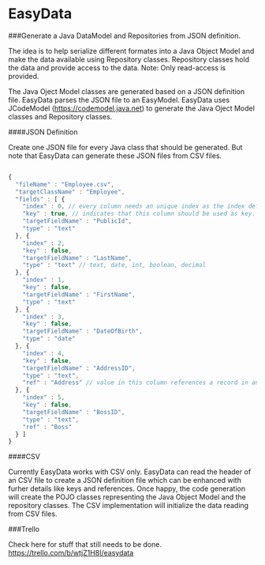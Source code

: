 # EasyData
###Generate a Java DataModel and Repositories from JSON definition.

The idea is to help serialize different formates into a Java Object Model and make the data available using Repository classes. Repository classes hold the data and provide access to the data. Note: Only read-access is provided.

The Java Oject Model classes are generated based on a JSON definition file. EasyData parses the JSON file to an EasyModel. EasyData uses JCodeModel (https://codemodel.java.net) to generate the Java Oject Model classes and Repository classes. 

####JSON Definition

Create one JSON file for every Java class that should be generated. But note that EasyData can generate these JSON files from CSV files.

```javascript

{
  "fileName" : "Employee.csv",
  "targetClassName" : "Employee",
  "fields" : [ {
    "index" : 0, // every column needs an unique index as the index defines the mapping between CSV input file and Java Object.
    "key" : true, // indicates that this column should be used as key. This is important when generating a CSV repository.
    "targetFieldName" : "PublicId",
    "type" : "text"
  }, {
    "index" : 2,
    "key" : false,
    "targetFieldName" : "LastName",
    "type" : "text" // text, date, int, boolean, decimal
  }, {
    "index" : 1,
    "key" : false,
    "targetFieldName" : "FirstName",
    "type" : "text"
  }, {
    "index" : 3,
    "key" : false,
    "targetFieldName" : "DateOfBirth",
    "type" : "date"
  }, {
    "index" : 4,
    "key" : false,
    "targetFieldName" : "AddressID",
    "type" : "text",
    "ref" : "Address" // value in this column references a record in another repository.
  }, {
    "index" : 5,
    "key" : false,
    "targetFieldName" : "BossID",
    "type" : "text",
    "ref" : "Boss"
  } ]
}
```

####CSV

Currently EasyData works with CSV only. EasyData can read the header of an CSV file to create a JSON definition file which can be enhanced with furher details like keys and references. Once happy, the code generation will create the POJO classes representing the Java Object Model and the repository classes. The CSV implementation will initialize the data reading from CSV files. 

###Trello

Check here for stuff that still needs to be done. https://trello.com/b/wtjZ1H8I/easydata


